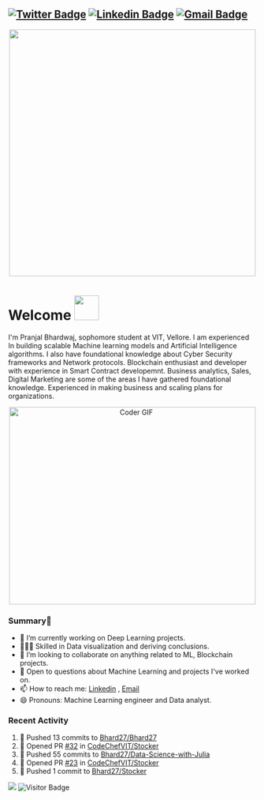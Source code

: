 [![Twitter Badge](https://img.shields.io/badge/-@AwkPranjal-1ca0f1?style=flat-square&labelColor=1ca0f1&logo=twitter&logoColor=white&link=https://twitter.com/PranjalBhard)](https://twitter.com/AwkPranjal) [![Linkedin Badge](https://img.shields.io/badge/-pranjalbhardwaj-blue?style=flat-square&logo=Linkedin&logoColor=white&link=https://www.linkedin.com/in/pranjal-bhardwaj-a85263188/)](https://www.linkedin.com/in/pranjal-bhardwaj-a85263188/)
[![Gmail Badge](https://img.shields.io/badge/-pranjal27bhardwaj@gmail.com-c14438?style=flat-square&logo=Gmail&logoColor=white&link=mailto:pranjal27bhardwaj@gmail.com)](mailto:pranjal27bhardwaj@gmail.com)
---
<p  align="center"><img height="500" src = "https://github.com/Bhard27/Bhard27/blob/master/mee.gif"></p>

# Welcome <img src="https://media.giphy.com/media/mGcNjsfWAjY5AEZNw6/giphy.gif" width="50">
I'm Pranjal Bhardwaj, sophomore student at VIT, Vellore. I am experienced In building scalable Machine learning models and Artificial Intelligence algorithms. I also have foundational knowledge about Cyber Security frameworks and Network protocols. Blockchain enthusiast and developer with experience in Smart Contract developemnt. Business analytics, Sales, Digital Marketing are some of the areas I have gathered foundational knowledge. Experienced in making business and scaling plans for organizations.

<p  align="center"><img src="https://media.giphy.com/media/SWoSkN6DxTszqIKEqv/giphy.gif" alt="Coder GIF" width="500" height="400">

### Summary👋
- 🔭 I’m currently working on Deep Learning projects.
- 👨🏼‍💻 Skilled in Data visualization and deriving conclusions.
- 👯 I’m looking to collaborate on anything related to ML, Blockchain projects.
- 💬 Open to questions about Machine Learning and projects I've worked on.
- 📫 How to reach me: [Linkedin](https://www.linkedin.com/in/pranjal-bhardwaj-a85263188/) , [Email](mailto:pranjal27bhardwaj@gmail.com)
- 😄 Pronouns: Machine Learning engineer and Data analyst.
### Recent Activity
<!--START_SECTION:activity-->
1. 🚀 Pushed 13 commits to [Bhard27/Bhard27](https://github.com/Bhard27/Bhard27)
2. 💪 Opened PR [#32](https://github.com/CodeChefVIT/Stocker/pull/32) in [CodeChefVIT/Stocker](https://github.com/CodeChefVIT/Stocker)
3. 🚀 Pushed 55 commits to [Bhard27/Data-Science-with-Julia](https://github.com/Bhard27/Data-Science-with-Julia)
4. 💪 Opened PR [#23](https://github.com/CodeChefVIT/Stocker/pull/23) in [CodeChefVIT/Stocker](https://github.com/CodeChefVIT/Stocker)
5. 🚀 Pushed 1 commit to [Bhard27/Stocker](https://github.com/Bhard27/Stocker)
<!--END_SECTION:activity-->

![](https://github-profile-trophy.vercel.app/?username=Bhard27)
![Visitor Badge](https://visitor-badge.laobi.icu/badge?page_id=Bhard27.Bhard27)
